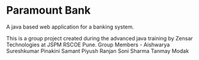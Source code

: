 # Paramount Bank
A java based web application for a banking system. 

This is a group project created during the advanced java training by Zensar Technologies at JSPM RSCOE Pune. 
Group Members - 
Aishwarya Sureshkumar
Pinakini Samant
Piyush Ranjan
Soni Sharma
Tanmay Modak
